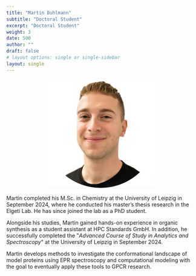 ```yaml
---
title: "Martin Buhlmann"
subtitle: "Doctoral Student"
excerpt: "Doctoral Student"
weight: 3
date: 500
author: ""
draft: false
# layout options: single or single-sidebar
layout: single
---
```

<center>
<img src="featured.jpg" alt="Martin" style="width:290px;height:290px;"> 
</center>

Martin completed his M.Sc. in Chemistry at the University of Leipzig in September 2024, where he conducted his master’s thesis research in the Elgeti Lab. He has since joined the lab as a PhD student.

Alongside his studies, Martin gained hands-on experience in organic synthesis as a student assistant at HPC Standards GmbH. In addition, he successfully completed the "<i>Advanced Course of Study in Analytics and Spectroscopy</i>" at the University of Leipzig in September 2024.

Martin develops methods to investigate the conformational landscape of model proteins using EPR spectroscopy and computational modeling with the goal to eventually apply these tools to GPCR research.
